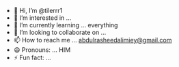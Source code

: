 - 👋 Hi, I’m @tilerrr1
- 👀 I’m interested in ...
- 🌱 I’m currently learning ... everything
- 💞️ I’m looking to collaborate on ...
- 📫 How to reach me ... abdulrasheedalimiey@gmail.com
- 😄 Pronouns: ... HIM
- ⚡ Fun fact: ...

<!---
tilerrr1/tilerrr1 is a ✨ special ✨ repository because its `README.md` (this file) appears on your GitHub profile.
You can click the Preview link to take a look at your changes.
--->
